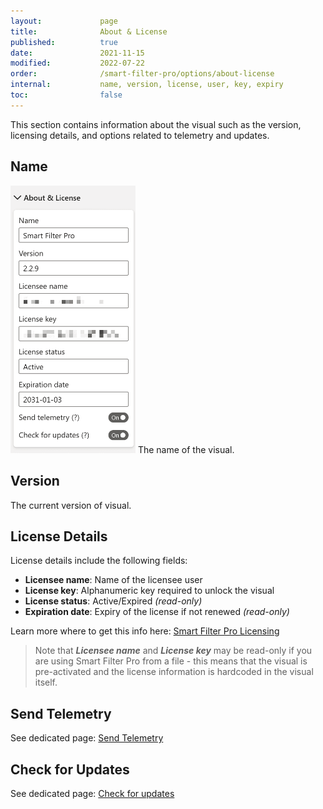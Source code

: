 ```yaml
---
layout:             page
title:              About & License
published:          true
date:               2021-11-15
modified:           2022-07-22
order:              /smart-filter-pro/options/about-license
internal:           name, version, license, user, key, expiry
toc:                false
---
```

This section contains information about the visual such as the version, licensing details, and options related to telemetry and updates.

## Name
<img src="images/about.png" width="200" class="fr">
The name of the visual.

## Version

The current version of visual.

## License Details

License details include the following fields:

-	**Licensee name**: Name of the licensee user
-	**License key**: Alphanumeric key required to unlock the visual
-	**License status**: Active/Expired *(read-only)*
-	**Expiration date**: Expiry of the license if not renewed *(read-only)*

Learn more where to get this info here: [Smart Filter Pro Licensing](../../licensing.md)

> Note that ***Licensee name*** and ***License key*** may be read-only if you are using Smart Filter Pro from a file - this means that the visual is pre-activated and the license information is hardcoded in the visual itself.

## Send Telemetry 

See dedicated page: [Send Telemetry](send-telemetry.md)

## Check for Updates 

See dedicated page: [Check for updates](check-for-updates.md)